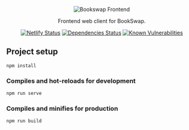 <p align="center">
  <img src="https://user-images.githubusercontent.com/28015011/59379922-95bbcb00-8d60-11e9-85c9-ebbae607a599.png" alt="Bookswap Frontend"/>
</p>

<p align="center">Frontend web client for BookSwap.</p>

<p align="center">
<a href="https://bookswap.ro"><img src="https://img.shields.io/endpoint.svg?url=https%3A%2F%2Fdeveloper.oswaldlabs.com%2Fnetlify-status%2F03252002-5f29-4d7f-84c2-adc4c5436dc3" alt="Netlify Status"></a>
<a href="https://david-dm.org/book-swap/frontend"><img src="https://img.shields.io/david/book-swap/frontend.svg" alt="Dependencies Status"></a>
<a href="https://snyk.io/test/github/book-swap/frontend?targetFile=package.json"><img src="https://img.shields.io/snyk/vulnerabilities/github/book-swap/frontend.svg" alt="Known Vulnerabilities"></a>
</p>

## Project setup
```
npm install
```

### Compiles and hot-reloads for development
```
npm run serve
```

### Compiles and minifies for production
```
npm run build
```
